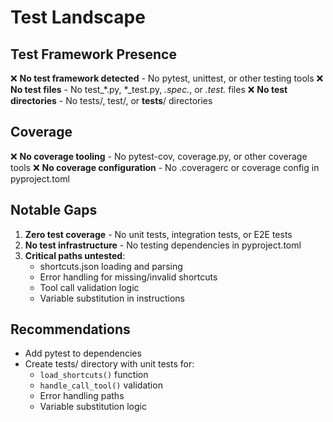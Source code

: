 # Test Landscape

## Test Framework Presence
❌ **No test framework detected** - No pytest, unittest, or other testing tools
❌ **No test files** - No test_*.py, *_test.py, *.spec.*, or *.test.* files
❌ **No test directories** - No tests/, test/, or __tests__/ directories

## Coverage
❌ **No coverage tooling** - No pytest-cov, coverage.py, or other coverage tools
❌ **No coverage configuration** - No .coveragerc or coverage config in pyproject.toml

## Notable Gaps
1. **Zero test coverage** - No unit tests, integration tests, or E2E tests
2. **No test infrastructure** - No testing dependencies in pyproject.toml
3. **Critical paths untested**:
   - shortcuts.json loading and parsing
   - Error handling for missing/invalid shortcuts
   - Tool call validation logic
   - Variable substitution in instructions

## Recommendations
- Add pytest to dependencies
- Create tests/ directory with unit tests for:
  - `load_shortcuts()` function
  - `handle_call_tool()` validation
  - Error handling paths
  - Variable substitution logic
